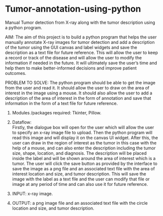 # Tumor-annotation-using-python
Manual Tumor detection from X-ray along with the tumor description using a python program.

AIM:
The aim of this project is to build a python program that helps the user manually annotate X-ray images for tumor detection and add a description of the tumor using the GUI canvas and label widgets and save the description as a text file for future reference. This will allow the user to keep a record or track of the disease and will allow the user to modify the information if needed in the future. It will ultimately save the user’s time and help them to make better-informed decisions and improve patient outcomes.

PROBLEM TO SOLVE:
The python program should be able to get the image from the user and read it. It should allow the user to draw on the area of interest in the image using a mouse. It should also allow the user to add a description of the area of interest in the form of annotation and save that information in the form of a text file for future reference.
1.	Modules /packages required: Tkinter, Pillow.
2.	Dataflow:	
Firstly, the dialogue box will open for the user which will allow the user to specify an x-ray image file to upload. Then the python program will read this image and will display it on the canvas UI widget. After this, the user can draw in the region of interest as the tumor in this case with the help of a mouse, and can also enter the description including the tumor size, shape, location, and diagnosis. The description will be placed inside the label and will be shown around the area of interest which is a tumor. The user will click the save button as provided by the interface to save the image as a png file and an associated text file with the area of interest location and size, and tumor description. This will save the image with the label as a text file and the user can modify that file or image at any period of time and can also use it for future reference.

3.	INPUT: x-ray image.
4.	OUTPUT: a png image file and an associated text file with the circle location and size, and tumor description.
